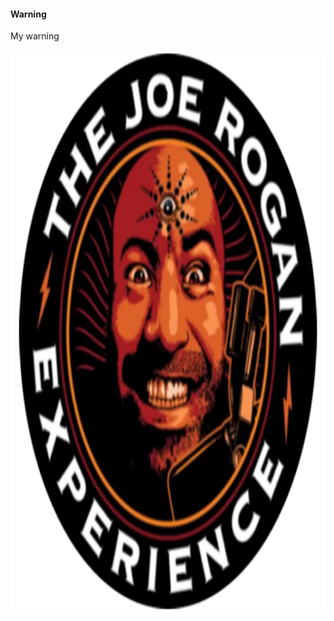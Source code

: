 <div class="notecard warning">
<h4>Warning</h4>
<p>My warning</p>
</div>



<img align="center" width="1000" height="900" src="81+8GUjVjFL.png">
